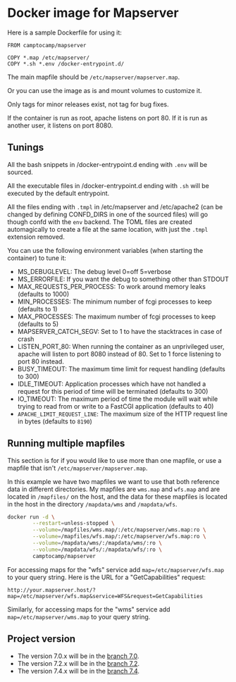# Docker image for Mapserver

Here is a sample Dockerfile for using it:

```
FROM camptocamp/mapserver

COPY *.map /etc/mapserver/
COPY *.sh *.env /docker-entrypoint.d/
```

The main mapfile should be `/etc/mapserver/mapserver.map`.

Or you can use the image as is and mount volumes to customize it.

Only tags for minor releases exist, not tag for bug fixes.

If the container is run as root, apache listens on port 80. If it is run as
another user, it listens on port 8080.

## Tunings

All the bash snippets in /docker-entrypoint.d ending with `.env` will
be sourced.

All the executable files in /docker-entrypoint.d ending with `.sh` will
be executed by the default entrypoint.

All the files ending with `.tmpl` in /etc/mapserver and /etc/apache2 (can be
changed by defining CONFD_DIRS in one of the sourced files) will go though
confd with the `env` backend. The TOML files are created automagically to
create a file at the same location, with just the `.tmpl` extension removed.

You can use the following environment variables (when starting the container)
to tune it:

-   MS_DEBUGLEVEL: The debug level 0=off 5=verbose
-   MS_ERRORFILE: If you want the debug to something other than STDOUT
-   MAX_REQUESTS_PER_PROCESS: To work around memory leaks (defaults to 1000)
-   MIN_PROCESSES: The minimum number of fcgi processes to keep (defaults to 1)
-   MAX_PROCESSES: The maximum number of fcgi processes to keep (defaults to 5)
-   MAPSERVER_CATCH_SEGV: Set to 1 to have the stacktraces in case of crash
-   LISTEN_PORT_80: When running the container as an unprivileged user, apache
    will listen to port 8080 instead of 80. Set to 1 force listening to port 80
    instead.
-   BUSY_TIMEOUT: The maximum time limit for request handling (defaults to 300)
-   IDLE_TIMEOUT: Application processes which have not handled a request for
    this period of time will be terminated (defaults to 300)
-   IO_TIMEOUT: The maximum period of time the module will wait while trying to
    read from or write to a FastCGI application (defaults to 40)
-   `APACHE_LIMIT_REQUEST_LINE`: The maximum size of the HTTP request line in
    bytes (defaults to `8190`)

## Running multiple mapfiles

This section is for if you would like to use more than one mapfile, or use a mapfile
that isn't `/etc/mapserver/mapserver.map`.

In this example we have two mapfiles we want to use that both reference data in
different directories. My mapfiles are `wms.map` and `wfs.map` and are located
in `/mapfiles/` on the host, and the data for these mapfiles is located in the
host in the directory `/mapdata/wms` and `/mapdata/wfs`.

```bash
docker run -d \
        --restart=unless-stopped \
        --volume=/mapfiles/wms.map/:/etc/mapserver/wms.map:ro \
        --volume=/mapfiles/wfs.map/:/etc/mapserver/wfs.map:ro \
        --volume=/mapdata/wms/:/mapdata/wms/:ro \
        --volume=/mapdata/wfs/:/mapdata/wfs/:ro \
        camptocamp/mapserver
```

For accessing maps for the "wfs" service add `map=/etc/mapserver/wfs.map` to
your query string. Here is the URL for a "GetCapabilities" request:

`http://your.mapserver.host/?map=/etc/mapserver/wfs.map&service=WFS&request=GetCapabilities`

Similarly, for accessing maps for the "wms" service add `map=/etc/mapserver/wms.map` to
your query string.

## Project version

-   The version 7.0.x will be in the [branch 7.0](https://github.com/camptocamp/docker-mapserver/tree/7.0).
-   The version 7.2.x will be in the [branch 7.2](https://github.com/camptocamp/docker-mapserver/tree/7.2).
-   The version 7.4.x will be in the [branch 7.4](https://github.com/camptocamp/docker-mapserver/tree/7.4).
